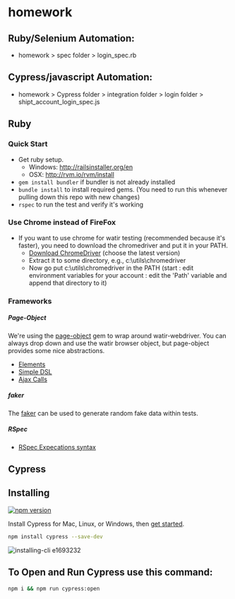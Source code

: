 # homework

## Ruby/Selenium Automation:
- homework > spec folder > login_spec.rb

## Cypress/javascript Automation:
- homework > Cypress folder > integration folder > login folder > shipt_account_login_spec.js


## Ruby

### Quick Start
* Get ruby setup.  
	* Windows: http://railsinstaller.org/en
	* OSX: http://rvm.io/rvm/install
* `gem install bundler` if bundler is not already installed
* `bundle install` to install required gems.  (You need to run this whenever pulling down this repo with new changes)
* `rspec` to run the test and verify it's working

### Use Chrome instead of FireFox
* If you want to use chrome for watir testing (recommended because it's faster), you need to download the chromedriver and put it in your PATH.
	* [Download ChromeDriver](http://chromedriver.storage.googleapis.com/index.html) (choose the latest version)
	* Extract it to some directory, e.g., c:\utils\chromedriver
	* Now go put c:\utils\chromedriver in the PATH (start : edit environment variables for your account : edit the 'Path' variable and append that directory to it)

### Frameworks

##### Page-Object

We're using the [page-object](https://github.com/cheezy/page-object) gem to wrap around watir-webdriver.  You can always drop down and use the watir browser object, but page-object provides some nice abstractions.

* [Elements](https://github.com/cheezy/page-object/wiki/Elements)
* [Simple DSL](https://github.com/cheezy/page-object/wiki/Simple-DSL)
* [Ajax Calls](https://github.com/cheezy/page-object/wiki/Ajax-Calls)

##### faker
The [faker](https://github.com/stympy/faker) can be used to generate random fake data within tests.

##### RSpec
* [RSpec Expecations syntax](https://www.relishapp.com/rspec/rspec-expectations/docs/built-in-matchers)



## Cypress

## Installing

[![npm version](https://badge.fury.io/js/cypress.svg)](https://badge.fury.io/js/cypress)

Install Cypress for Mac, Linux, or Windows, then [get started](https://docs.cypress.io/guides/getting-started/installing-cypress.html).

```bash
npm install cypress --save-dev
```

![installing-cli e1693232](https://user-images.githubusercontent.com/1271364/31740846-7bf607f0-b420-11e7-855f-41c996040d31.gif)


## To Open and Run Cypress use this command:
```bash
npm i && npm run cypress:open
```
